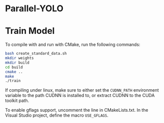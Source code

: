 # Parallel-YOLO

Train Model
==========
To compile with and run with CMake, run the following commands:

```bash
bash create_standard_data.sh
mkdir weights
mkdir build
cd build
cmake ..
make
./train
```

If compiling under linux, make sure to either set the ```CUDNN_PATH``` environment variable to the path CUDNN is installed to, or extract CUDNN to the CUDA toolkit path.

To enable gflags support, uncomment the line in CMakeLists.txt. In the Visual Studio project, define the macro ```USE_GFLAGS```.

